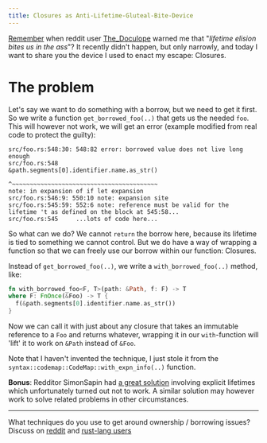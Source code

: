 ```yaml
---
title: Closures as Anti-Lifetime-Gluteal-Bite-Device
---
```


[Remember](/2015/07/09/cow.html)
when reddit user [The_Doculope](https://www.reddit.com/user/The_Doculope) 
warned me that "*lifetime elision bites us in the ass*"? It recently didn't 
happen, but only narrowly, and today I want to share you the device I used to
enact my escape: Closures.

# The problem

Let's say we want to do something with a borrow, but we need to get it first.
So we write a function `get_borrowed_foo(..)` that gets us the needed `foo`.
This will however not work, we will get an error (example modified from real
code to protect the guilty):

```
src/foo.rs:548:30: 548:82 error: borrowed value does not live long enough
src/foo.rs:548                 &path.segments[0].identifier.name.as_str()
                               ^~~~~~~~~~~~~~~~~~~~~~~~~~~~~~~~~~~~~~~~~~
note: in expansion of if let expansion
src/foo.rs:546:9: 550:10 note: expansion site
src/foo.rs:545:59: 552:6 note: reference must be valid for the lifetime 't as defined on the block at 545:58...
src/foo.rs:545     ...lots of code here...
```

So what can we do? We cannot `return` the borrow here, because its lifetime 
is tied to something we cannot control. But we do have a way of wrapping a 
function so that we can freely use our borrow within our function: Closures.

Instead of `get_borrowed_foo(..)`, we write a `with_borrowed_foo(..)` method,
like:

```Rust
fn with_borrowed_foo<F, T>(path: &Path, f: F) -> T
where F: FnOnce(&Foo) -> T {
  f(&path.segments[0].identifier.name.as_str())
}
```

Now we can call it with just about any closure that takes an immutable 
reference to a `Foo` and returns whatever, wrapping it in our 
`with`-function will 'lift' it to work on `&Path` instead of `&Foo`.

Note that I haven't invented the technique, I just stole it from
the `syntax::codemap::CodeMap::with_expn_info(..)` function.

**Bonus**: Redditor SimonSapin had 
[a great solution](https://www.reddit.com/r/rust/comments/3hotge/blog_closures_as_antilifetimerectalbitedevice/cu9aqt4)
involving explicit lifetimes which unfortunately turned out not to work. 
A similar solution may however work to solve related problems in other
circumstances.

----

What techniques do you use to get around ownership / borrowing issues?
Discuss on [reddit](https://www.reddit.com/r/rust/comments/3hotge/blog_closures_as_antilifetimerectalbitedevice/)
and [rust-lang users](https://users.rust-lang.org/t/blog-closures-as-anti-lifetime-gluteal-bite-device/2557)
